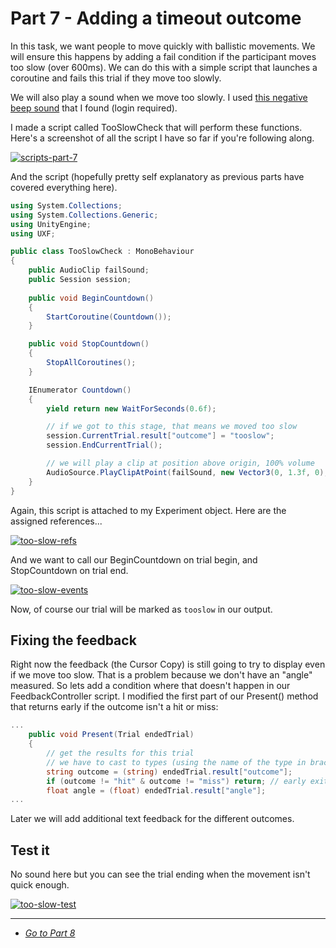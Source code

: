 # Part 7 - Adding a timeout outcome

In this task, we want people to move quickly with ballistic movements. We will ensure this happens by adding a fail condition if the participant moves too slow (over 600ms). We can do this with a simple script that launches a coroutine and fails this trial if they move too slowly.

We will also play a sound when we move too slowly. I used [this negative beep sound](https://freesound.org/people/themusicalnomad/sounds/253886/) that I found (login required). 

I made a script called TooSlowCheck that will perform these functions. Here's a screenshot of all the script I have so far if you're following along.

[![scripts-part-7](/uxf-tutorial/images/scripts-part-7.png)](/uxf-tutorial/images/scripts-part-7.png)

And the script (hopefully pretty self explanatory as previous parts have covered everything here).

```cs
using System.Collections;
using System.Collections.Generic;
using UnityEngine;
using UXF;

public class TooSlowCheck : MonoBehaviour
{
    public AudioClip failSound;
    public Session session;
    
    public void BeginCountdown()
    {
        StartCoroutine(Countdown());
    }

    public void StopCountdown()
    {
        StopAllCoroutines();
    }

    IEnumerator Countdown()
    {
        yield return new WaitForSeconds(0.6f);

        // if we got to this stage, that means we moved too slow
        session.CurrentTrial.result["outcome"] = "tooslow";
        session.EndCurrentTrial();

        // we will play a clip at position above origin, 100% volume
        AudioSource.PlayClipAtPoint(failSound, new Vector3(0, 1.3f, 0), 1.0f);
    }
}
```

Again, this script is attached to my Experiment object. Here are the assigned references...

[![too-slow-refs](/uxf-tutorial/images/too-slow-refs.png)](/uxf-tutorial/images/too-slow-refs.png)

And we want to call our BeginCountdown on trial begin, and StopCountdown on trial end.

[![too-slow-events](/uxf-tutorial/images/too-slow-events.png)](/uxf-tutorial/images/too-slow-events.png)

Now, of course our trial will be marked as `tooslow` in our output.

## Fixing the feedback

Right now the feedback (the Cursor Copy) is still going to try to display even if we move too slow. That is a problem because we don't have an "angle" measured. So lets add a condition where that doesn't happen in our FeedbackController script. I modified the first part of our Present() method that returns early if the outcome isn't a hit or miss:

```cs
...
    public void Present(Trial endedTrial)
    {
        // get the results for this trial
        // we have to cast to types (using the name of the type in brackets)
        string outcome = (string) endedTrial.result["outcome"];
        if (outcome != "hit" & outcome != "miss") return; // early exit, dont do anything
        float angle = (float) endedTrial.result["angle"];     
...
```
Later we will add additional text feedback for the different outcomes. 


## Test it

No sound here but you can see the trial ending when the movement isn't quick enough.

[![too-slow-test](/uxf-tutorial/images/too-slow-test.gif)](/uxf-tutorial/images/too-slow-test.gif)

---

* [*Go to Part 8*](/uxf-tutorial/part-8)
